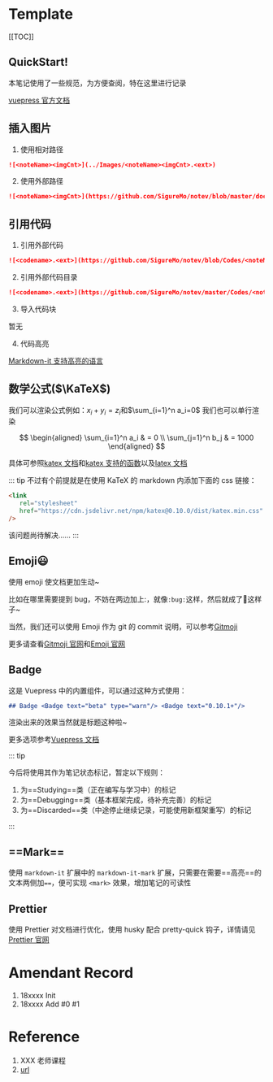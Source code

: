# Template <Badge text="alpha" type="warn"/>

[[TOC]]

## QuickStart!

本笔记使用了一些规范，为方便查阅，特在这里进行记录

[vuepress 官方文档](https://vuepress.vuejs.org/)

## 插入图片

1. 使用相对路径

```md
![<noteName><imgCnt>](../Images/<noteName><imgCnt>.<ext>)
```

2. 使用外部路径

```md
![<noteName><imgCnt>](https://github.com/SigureMo/notev/blob/master/docs/Images/<noteName><imgCnt>.<ext>?raw=true)
```

## 引用代码

1. 引用外部代码

```md
![<codename>.<ext>](https://github.com/SigureMo/notev/blob/Codes/<noteName>/.../<codename>.<ext>)
```

2. 引用外部代码目录

```md
![<codename>.<ext>](https://github.com/SigureMo/notev/master/Codes/<noteName>/.../)
```

3. 导入代码块

暂无

4. 代码高亮

[Markdown-it 支持高亮的语言](https://blog.csdn.net/u012102104/article/details/78950290?utm_source=blogxgwz8)

## 数学公式($\KaTeX$)

我们可以渲染公式例如：$x_i + y_i = z_i$和$\sum_{i=1}^n a_i=0$
我们也可以单行渲染

$$
\begin{aligned}
\sum_{i=1}^n a_i & = 0 \\
\sum_{j=1}^n b_j & = 1000
\end{aligned}
$$

具体可参照[katex 文档](http://www.intmath.com/cg5/katex-mathjax-comparison.php)和[katex 支持的函数](https://github.com/Khan/KaTeX/wiki/Function-Support-in-KaTeX)以及[latex 文档](https://math.meta.stackexchange.com/questions/5020/mathjax-basic-tutorial-and-quick-reference)

::: tip
不过有个前提就是在使用 KaTeX 的 markdown 内添加下面的 css 链接：

```html
<link
   rel="stylesheet"
   href="https://cdn.jsdelivr.net/npm/katex@0.10.0/dist/katex.min.css"
/>
```

该问题尚待解决……
:::

## Emoji:smiley:

使用 emoji 使文档更加生动~

比如在哪里需要提到 bug，不妨在两边加上:，就像`:bug:`这样，然后就成了:bug:这样子~

当然，我们还可以使用 Emoji 作为 git 的 commit 说明，可以参考[Gitmoji](./Discovery/05_Gitmoji.md)

更多请查看[Gitmoji 官网](http://gitmoji.carloscuesta.me/)和[Emoji 官网](https://emojipedia.org/)

## Badge <Badge text="beta" type="warn"/> <Badge text="0.10.1+"/>

这是 Vuepress 中的内置组件，可以通过这种方式使用：

```md
## Badge <Badge text="beta" type="warn"/> <Badge text="0.10.1+"/>
```

渲染出来的效果当然就是标题这种啦~

更多选项参考[Vuepress 文档](https://vuepress.vuejs.org/zh/guide/using-vue.html#badge)

::: tip

今后将使用其作为笔记状态标记，暂定以下规则：

1. <Badge text="alpha" type="warn"/> <Badge text="0.10.1"/>为==Studying==类（正在编写与学习中）的标记
2. <Badge text="beta" type="tip"/> <Badge text="1.10.1"/>为==Debugging==类（基本框架完成，待补充完善）的标记
3. <Badge text="2.10.1" type="error" />为==Discarded==类（中途停止继续记录，可能使用新框架重写）的标记

:::

## ==Mark==

使用 `markdown-it` 扩展中的 `markdown-it-mark` 扩展，只需要在需要==高亮==的文本两侧加`==`，便可实现 `<mark>` 效果，增加笔记的可读性

## Prettier

使用 Prettier 对文档进行优化，使用 husky 配合 pretty-quick 钩子，详情请见[Prettier 官网](https://prettier.io/)

# Amendant Record

1. 18xxxx Init
2. 18xxxx Add #0 #1

# Reference

1. XXX 老师课程
2. [url](/)

<link rel="stylesheet" href="https://cdn.jsdelivr.net/npm/katex@0.10.0/dist/katex.min.css">
